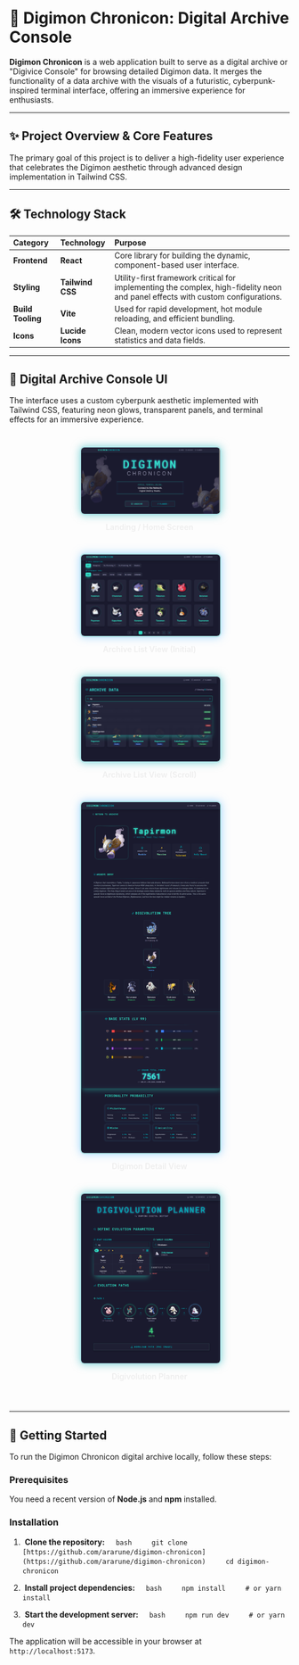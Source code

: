# 👾 Digimon Chronicon: Digital Archive Console

**Digimon Chronicon** is a web application built to serve as a digital archive or "Digivice Console" for browsing detailed Digimon data. It merges the functionality of a data archive with the visuals of a futuristic, cyberpunk-inspired terminal interface, offering an immersive experience for enthusiasts.

---

## ✨ Project Overview & Core Features

The primary goal of this project is to deliver a high-fidelity user experience that celebrates the Digimon aesthetic through advanced design implementation in Tailwind CSS.

---

## 🛠️ Technology Stack

| Category | Technology | Purpose |
| :--- | :--- | :--- |
| **Frontend** | **React** | Core library for building the dynamic, component-based user interface. |
| **Styling** | **Tailwind CSS** | Utility-first framework critical for implementing the complex, high-fidelity neon and panel effects with custom configurations. |
| **Build Tooling**| **Vite** | Used for rapid development, hot module reloading, and efficient bundling. |
| **Icons** | **Lucide Icons** | Clean, modern vector icons used to represent statistics and data fields. |

---

## 🎨 Digital Archive Console UI

The interface uses a custom cyberpunk aesthetic implemented with Tailwind CSS, featuring neon glows, transparent panels, and terminal effects for an immersive experience.

<div align="center" style="display: flex; flex-wrap: wrap; justify-content: center; gap: 25px; margin: 40px 0;">
    
  <a href="#Digital Archive Console UI" style="flex: 1 1 250px; max-width: 48%; min-width: 250px; text-decoration: none;">
    <img src="./assets/landing.png" alt="Screenshot of the Landing/Home page." width="100%" style="border-radius: 8px; border: 2px solid #00ADB550; box-shadow: 0 0 15px rgba(0, 173, 181, 0.5), 0 0 5px rgba(255, 255, 255, 0.1);">
    <p style="text-align: center; margin-top: 10px; font-weight: 600; color: #EEEEEE;">
        Landing / Home Screen
    </p>
  </a>

  <a href="#Digital Archive Console UI" style="flex: 1 1 250px; max-width: 48%; min-width: 250px; text-decoration: none;">
    <img src="./assets/archive.png" alt="Screenshot of the Digimon Archive list view with filters." width="100%" style="border-radius: 8px; border: 2px solid #00ADB550; box-shadow: 0 0 15px rgba(77, 182, 255, 0.5), 0 0 5px rgba(255, 255, 255, 0.1);">
    <p style="text-align: center; margin-top: 10px; font-weight: 600; color: #EEEEEE;">
        Archive List View (Initial)
    </p>
  </a>

  <a href="#Digital Archive Console UI" style="flex: 1 1 250px; max-width: 48%; min-width: 250px; text-decoration: none;">
    <img src="./assets/archive2.png" alt="Screenshot of the Digimon Archive list view after scrolling." width="100%" style="border-radius: 8px; border: 2px solid #00ADB550; box-shadow: 0 0 15px rgba(0, 173, 181, 0.5), 0 0 5px rgba(255, 255, 255, 0.1);">
    <p style="text-align: center; margin-top: 10px; font-weight: 600; color: #EEEEEE;">
        Archive List View (Scroll)
    </p>
  </a>

  <a href="#Digital Archive Console UI" style="flex: 1 1 250px; max-width: 48%; min-width: 250px; text-decoration: none;">
    <img src="./assets/digimon-detail.png" alt="Screenshot of a specific Digimon's detail page with stats." width="100%" style="border-radius: 8px; border: 2px solid #00ADB550; box-shadow: 0 0 15px rgba(77, 182, 255, 0.5), 0 0 5px rgba(255, 255, 255, 0.1);">
    <p style="text-align: center; margin-top: 10px; font-weight: 600; color: #EEEEEE;">
        Digimon Detail View
    </p>
  </a>

  <a href="#Digital Archive Console UI" style="flex: 1 1 250px; max-width: 48%; min-width: 250px; text-decoration: none;">
    <img src="./assets/digivolution-planner.png" alt="Screenshot of the Digivolution Planner tool." width="100%" style="border-radius: 8px; border: 2px solid #00ADB550; box-shadow: 0 0 15px rgba(0, 173, 181, 0.5), 0 0 5px rgba(255, 255, 255, 0.1);">
    <p style="text-align: center; margin-top: 10px; font-weight: 600; color: #EEEEEE;">
        Digivolution Planner
    </p>
  </a>
  
</div>

---

## 🚀 Getting Started

To run the Digimon Chronicon digital archive locally, follow these steps:

### Prerequisites

You need a recent version of **Node.js** and **npm** installed.

### Installation

1.  **Clone the repository:**
    ```bash
    git clone [https://github.com/ararune/digimon-chronicon](https://github.com/ararune/digimon-chronicon)
    cd digimon-chronicon
    ```

2.  **Install project dependencies:**
    ```bash
    npm install
    # or yarn install
    ```

3.  **Start the development server:**
    ```bash
    npm run dev
    # or yarn dev
    ```

The application will be accessible in your browser at `http://localhost:5173`.